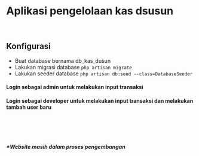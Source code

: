 <h1>Aplikasi pengelolaan kas dsusun</h1>
<br>

<h2>Konfigurasi</h2>

<ul>
    <li>Buat database bernama db_kas_dusun</li>
    <li>Lakukan migrasi database <code>php artisan migrate</code></li>
    <li>Lakukan seeder database <code>php artisan db:seed --class=DatabaseSeeder</code></li>
</ul>

<h4>Login sebagai admin untuk melakukan input transaksi</h4>
<h4>Login sebagai developer untuk melakukan input transaksi dan melakukan tambah user baru</h4>
<br><br><br>

<h5>*Website masih dalam proses pengembangan</h5>
